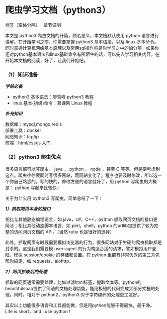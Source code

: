 # 爬虫学习文档（python3）

标签（空格分隔）： 章节说明

本文是 python3 爬虫文档的开篇，顾名思义，本文档默认使用 python 语言进行讲解。在开始学习之前，你需要掌握 python3 基本语法，以及 linux 基本命令。同时掌握计算机网络基本原理以及常用sql操作将是你学习之中的加分项。如果你还对python基本语法和linux基础命令有所陌生的话，可以先去学习相关内容，在开始本文档的阅读，好了，让我们开始吧。

### （1）知识准备

_**学前必备**_

* python3 基本语法：廖雪峰 python3 教程
* linux 基本\(初级\)命令：慕课网 Linux 教程

_**补充知识**_

数据库：mysql,mongo,redis  
部署工具：docker  
网络知识：tcp/ip  
前端：html/css/js 入门

### （2）python3 爬虫优点

很多语言都可以写爬虫， java ， python ， node ，甚至 C 等等。但是要考虑到这点，爬虫往往要同时写很多网站，而网站变化了，程序也要及时修改，所以选一个你自己熟悉的，写的快的，修改方便的语言就好了，用 python 写爬虫的大概是： python 写起来比较快！

关于为什么用 python3 写爬虫。简单总结了一下：

_**1）抓取网页本身的接口**_

  
相比与其他静态编程语言，如 java，c\#，C++，python 抓取网页文档的接口更简洁；相比其他动态脚本语言，如 perl，shell，python 的urllib包提供了较为完整的访问网页文档的 API。（当然 ruby 也是很好的选择）

此外，抓取网页有时候需要模拟浏览器的行为，很多网站对于生硬的爬虫抓取都是封杀的。这是我们需要模 user-agent 的行为构造合适的请求，譬如模拟用户登陆、模拟 session/cookie 的存储和设置。在 python 里都有非常优秀的第三方包帮你搞定，如 requests，aiohttp。

_**2）网页抓取后的处理**_

  
抓取的网页通常需要处理，比如过滤html标签，提取文本等。python的beautifulsoap提供了简洁的文档处理功能，能用极短的代码完成大部分文档的处理。同时，相对于 python2，python3 对于字符编码的处理更加友好。

其实以上功能很多语言和工具都能做，但是用python能够干得最快，最干净。Life is short，and I use python !

